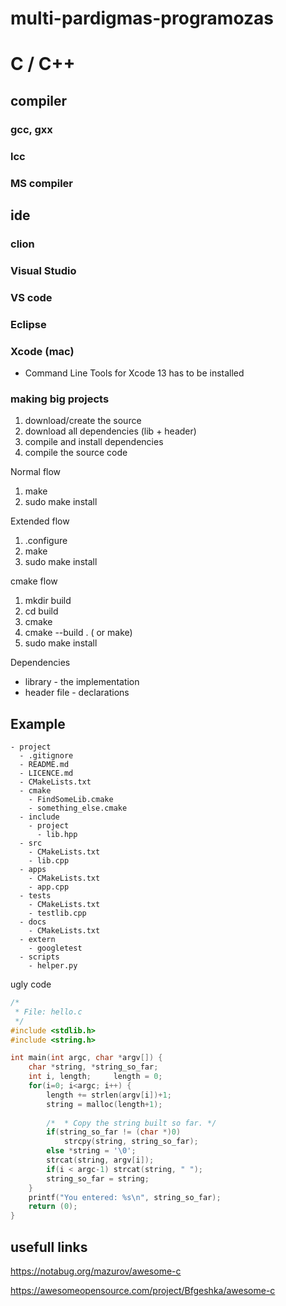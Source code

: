 # multi-pardigmas-programozas

# C / C++



## compiler
### gcc, gxx
### lcc
### MS compiler

## ide

### clion

### Visual Studio

### VS code

### Eclipse

### Xcode (mac)

* Command Line Tools for Xcode 13 has to be installed


### making big projects
1. download/create the source
2. download all dependencies (lib + header)
3. compile and install dependencies
4. compile the source code

Normal flow
1. make
2. sudo make install

Extended flow
1. .configure
2. make
3. sudo make install

cmake flow
1. mkdir build
2. cd build
3. cmake 
4. cmake --build . ( or make) 
5. sudo make install


Dependencies
* library - the implementation
* header file - declarations

## Example


```
- project
  - .gitignore
  - README.md
  - LICENCE.md
  - CMakeLists.txt
  - cmake
    - FindSomeLib.cmake
    - something_else.cmake
  - include
    - project
      - lib.hpp
  - src
    - CMakeLists.txt
    - lib.cpp
  - apps
    - CMakeLists.txt
    - app.cpp
  - tests
    - CMakeLists.txt
    - testlib.cpp
  - docs
    - CMakeLists.txt
  - extern
    - googletest
  - scripts
    - helper.py
```


ugly code

```C
/*
 * File: hello.c
 */
#include <stdlib.h>
#include <string.h>

int main(int argc, char *argv[]) {
    char *string, *string_so_far;
    int i, length;     length = 0;
    for(i=0; i<argc; i++) {
        length += strlen(argv[i])+1;
        string = malloc(length+1);
 
        /*  * Copy the string built so far. */
        if(string_so_far != (char *)0)
            strcpy(string, string_so_far);
        else *string = '\0';
        strcat(string, argv[i]);
        if(i < argc-1) strcat(string, " ");
        string_so_far = string;
    }
    printf("You entered: %s\n", string_so_far);
    return (0);
}
```

## usefull links

https://notabug.org/mazurov/awesome-c

https://awesomeopensource.com/project/Bfgeshka/awesome-c

